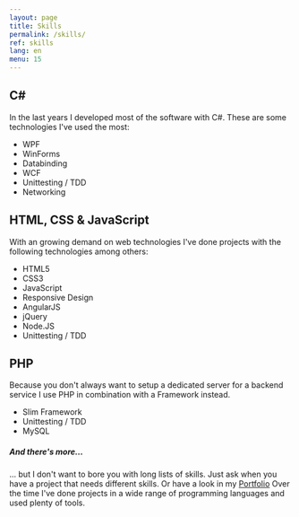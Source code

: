 ```yaml
---
layout: page
title: Skills
permalink: /skills/
ref: skills
lang: en
menu: 15
---
```


C#
---
In the last years I developed most of the software with C#.
These are some technologies I've used the most: 
* WPF
* WinForms
* Databinding
* WCF
* Unittesting / TDD
* Networking

HTML, CSS & JavaScript
----------
With an growing demand on web technologies I've done projects with the following technologies among others:
* HTML5
* CSS3
* JavaScript
* Responsive Design 
* AngularJS
* jQuery
* Node.JS
* Unittesting / TDD

PHP
---
Because you don't always want to setup a dedicated server for a backend service I use PHP in combination with a Framework instead.
* Slim Framework
* Unittesting / TDD
* MySQL


##### And there's more...
... but I don't want to bore you with long lists of skills.
Just ask when you have a project that needs different skills. Or have a look in my [Portfolio](/portfolio/)
Over the time I've done projects in a wide range of programming languages and used plenty of tools.

